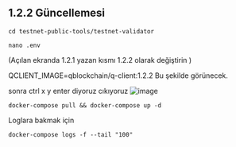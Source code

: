 ## 1.2.2 Güncellemesi
```
cd testnet-public-tools/testnet-validator
```
```
nano .env 
```
(Açılan ekranda 1.2.1 yazan kısmı 1.2.2 olarak değiştirin )

QCLIENT_IMAGE=qblockchain/q-client:1.2.2 Bu şekilde görünecek.

sonra ctrl x y enter diyoruz cıkıyoruz
![image](https://user-images.githubusercontent.com/91562185/206897261-5f29f32e-b4b9-4a3b-b38e-e19353e5782c.png)

```
docker-compose pull && docker-compose up -d
```
Loglara bakmak için
```
docker-compose logs -f --tail "100"
```
